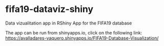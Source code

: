 # fifa19-dataviz-shiny
Data vizualitation app in RShiny App for the FIFA19 database

The app can be run from shinyapps.io, click on the following link:
https://avalladares-vaquero.shinyapps.io/FIFA19-Database-Visualization/
